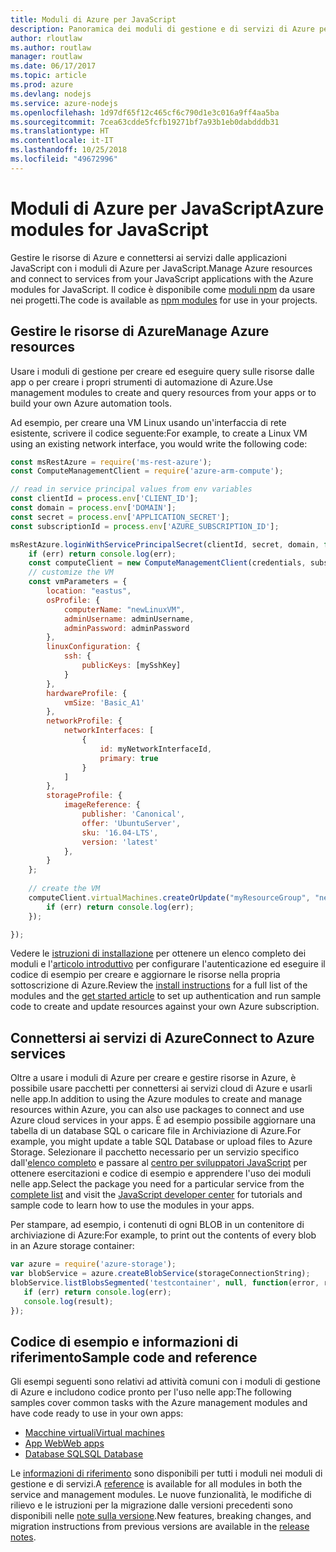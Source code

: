 ```yaml
---
title: Moduli di Azure per JavaScript
description: Panoramica dei moduli di gestione e di servizi di Azure per JavaScript
author: rloutlaw
ms.author: routlaw
manager: routlaw
ms.date: 06/17/2017
ms.topic: article
ms.prod: azure
ms.devlang: nodejs
ms.service: azure-nodejs
ms.openlocfilehash: 1d97df65f12c465cf6c790d1e3c016a9ff4aa5ba
ms.sourcegitcommit: 7cea63cdde5fcfb19271bf7a93b1eb0dabdddb31
ms.translationtype: HT
ms.contentlocale: it-IT
ms.lasthandoff: 10/25/2018
ms.locfileid: "49672996"
---
```

# <a name="azure-modules-for-javascript"></a><span data-ttu-id="ac717-103">Moduli di Azure per JavaScript</span><span class="sxs-lookup"><span data-stu-id="ac717-103">Azure modules for JavaScript</span></span>

<span data-ttu-id="ac717-104">Gestire le risorse di Azure e connettersi ai servizi dalle applicazioni JavaScript con i moduli di Azure per JavaScript.</span><span class="sxs-lookup"><span data-stu-id="ac717-104">Manage Azure resources and connect to services from your JavaScript applications with the Azure modules for JavaScript.</span></span> <span data-ttu-id="ac717-105">Il codice è disponibile come [moduli npm](node-sdk-azure-install.md) da usare nei progetti.</span><span class="sxs-lookup"><span data-stu-id="ac717-105">The code is available as [npm modules](node-sdk-azure-install.md) for use in your projects.</span></span> 

## <a name="manage-azure-resources"></a><span data-ttu-id="ac717-106">Gestire le risorse di Azure</span><span class="sxs-lookup"><span data-stu-id="ac717-106">Manage Azure resources</span></span>

<span data-ttu-id="ac717-107">Usare i moduli di gestione per creare ed eseguire query sulle risorse dalle app o per creare i propri strumenti di automazione di Azure.</span><span class="sxs-lookup"><span data-stu-id="ac717-107">Use management modules to create and query resources from your apps or to build your own Azure automation tools.</span></span> 

<span data-ttu-id="ac717-108">Ad esempio, per creare una VM Linux usando un'interfaccia di rete esistente, scrivere il codice seguente:</span><span class="sxs-lookup"><span data-stu-id="ac717-108">For example, to create a Linux VM using an existing network interface, you would write the following code:</span></span>

```javascript
const msRestAzure = require('ms-rest-azure');
const ComputeManagementClient = require('azure-arm-compute');

// read in service principal values from env variables
const clientId = process.env['CLIENT_ID'];
const domain = process.env['DOMAIN'];
const secret = process.env['APPLICATION_SECRET'];
const subscriptionId = process.env['AZURE_SUBSCRIPTION_ID'];

msRestAzure.loginWithServicePrincipalSecret(clientId, secret, domain, function (err, credentials, subscriptions) {
    if (err) return console.log(err);
    const computeClient = new ComputeManagementClient(credentials, subscriptionId);
    // customize the VM 
    const vmParameters = {
        location: "eastus",
        osProfile: {
            computerName: "newLinuxVM",
            adminUsername: adminUsername,
            adminPassword: adminPassword
        },
        linuxConfiguration: {
            ssh: {
                publicKeys: [mySshKey]
            }
        },
        hardwareProfile: {
            vmSize: 'Basic_A1'
        },
        networkProfile: {
            networkInterfaces: [
                {
                    id: myNetworkInterfaceId,
                    primary: true
                }
            ]
        },
        storageProfile: {
            imageReference: {
                publisher: 'Canonical',
                offer: 'UbuntuServer',
                sku: '16.04-LTS',
                version: 'latest'
            },
        }
    };
 
    // create the VM
    computeClient.virtualMachines.createOrUpdate("myResourceGroup", "newLinuxVM", vmParameters, function (err, data) {
        if (err) return console.log(err);
    });

});
```

<span data-ttu-id="ac717-109">Vedere le [istruzioni di installazione](node-sdk-azure-install.md) per ottenere un elenco completo dei moduli e l'[articolo introduttivo](node-sdk-azure-get-started.md) per configurare l'autenticazione ed eseguire il codice di esempio per creare e aggiornare le risorse nella propria sottoscrizione di Azure.</span><span class="sxs-lookup"><span data-stu-id="ac717-109">Review the [install instructions](node-sdk-azure-install.md) for a full list of the modules and the [get started article](node-sdk-azure-get-started.md) to set up authentication and run sample code to create and update resources against your own Azure subscription.</span></span> 

## <a name="connect-to-azure-services"></a><span data-ttu-id="ac717-110">Connettersi ai servizi di Azure</span><span class="sxs-lookup"><span data-stu-id="ac717-110">Connect to Azure services</span></span>

<span data-ttu-id="ac717-111">Oltre a usare i moduli di Azure per creare e gestire risorse in Azure, è possibile usare pacchetti per connettersi ai servizi cloud di Azure e usarli nelle app.</span><span class="sxs-lookup"><span data-stu-id="ac717-111">In addition to using the Azure modules to create and manage resources within Azure, you can also use packages to connect and use Azure cloud services in your apps.</span></span> <span data-ttu-id="ac717-112">È ad esempio possibile aggiornare una tabella di un database SQL o caricare file in Archiviazione di Azure.</span><span class="sxs-lookup"><span data-stu-id="ac717-112">For example, you might update a table SQL Database or upload files to Azure Storage.</span></span> <span data-ttu-id="ac717-113">Selezionare il pacchetto necessario per un servizio specifico dall'[elenco completo](node-sdk-azure-install.md) e passare al [centro per sviluppatori JavaScript](https://azure.microsoft.com/develop/nodejs/) per ottenere esercitazioni e codice di esempio e apprendere l'uso dei moduli nelle app.</span><span class="sxs-lookup"><span data-stu-id="ac717-113">Select the package you need for a particular service from the [complete list](node-sdk-azure-install.md) and visit the [JavaScript developer center](https://azure.microsoft.com/develop/nodejs/) for tutorials and sample code to learn how to use the modules in your apps.</span></span>

<span data-ttu-id="ac717-114">Per stampare, ad esempio, i contenuti di ogni BLOB in un contenitore di archiviazione di Azure:</span><span class="sxs-lookup"><span data-stu-id="ac717-114">For example, to print out the contents of every blob in an Azure storage container:</span></span>

```javascript
var azure = require('azure-storage');
var blobService = azure.createBlobService(storageConnectionString);
blobService.listBlobsSegmented('testcontainer', null, function(error, result, response) {
   if (err) return console.log(err);
   console.log(result);
});
```

## <a name="sample-code-and-reference"></a><span data-ttu-id="ac717-115">Codice di esempio e informazioni di riferimento</span><span class="sxs-lookup"><span data-stu-id="ac717-115">Sample code and reference</span></span>

<span data-ttu-id="ac717-116">Gli esempi seguenti sono relativi ad attività comuni con i moduli di gestione di Azure e includono codice pronto per l'uso nelle app:</span><span class="sxs-lookup"><span data-stu-id="ac717-116">The following samples cover common tasks with the Azure management modules and have code ready to use in your own apps:</span></span>

- [<span data-ttu-id="ac717-117">Macchine virtuali</span><span class="sxs-lookup"><span data-stu-id="ac717-117">Virtual machines</span></span>](node-samples-services-compute.md)
- [<span data-ttu-id="ac717-118">App Web</span><span class="sxs-lookup"><span data-stu-id="ac717-118">Web apps</span></span>](node-samples-services-web-and-mobile.md)
- [<span data-ttu-id="ac717-119">Database SQL</span><span class="sxs-lookup"><span data-stu-id="ac717-119">SQL Database</span></span>](node-samples-services-database.md)
   
<span data-ttu-id="ac717-120">Le [informazioni di riferimento](https://docs.microsoft.com/javascript/api) sono disponibili per tutti i moduli nei moduli di gestione e di servizi.</span><span class="sxs-lookup"><span data-stu-id="ac717-120">A [reference](https://docs.microsoft.com/javascript/api) is available for all modules in both the service and management modules.</span></span> <span data-ttu-id="ac717-121">Le nuove funzionalità, le modifiche di rilievo e le istruzioni per la migrazione dalle versioni precedenti sono disponibili nelle [note sulla versione](https://github.com/Azure/azure-sdk-for-node/releases).</span><span class="sxs-lookup"><span data-stu-id="ac717-121">New features, breaking changes, and migration instructions from previous versions are available in the [release notes](https://github.com/Azure/azure-sdk-for-node/releases).</span></span>